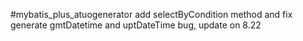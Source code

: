 #mybatis_plus_atuogenerator 
add selectByCondition method and fix generate gmtDatetime and uptDateTime bug, update on 8.22